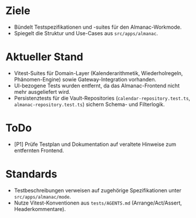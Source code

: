 # Ziele
- Bündelt Testspezifikationen und -suites für den Almanac-Workmode.
- Spiegelt die Struktur und Use-Cases aus `src/apps/almanac`.

# Aktueller Stand
- Vitest-Suites für Domain-Layer (Kalenderarithmetik, Wiederholregeln, Phänomen-Engine) sowie Gateway-Integration vorhanden.
- UI-bezogene Tests wurden entfernt, da das Almanac-Frontend nicht mehr ausgeliefert wird.
- Persistenztests für die Vault-Repositories (`calendar-repository.test.ts`, `almanac-repository.test.ts`) sichern Schema- und Filterlogik.

# ToDo
- [P1] Prüfe Testplan und Dokumentation auf veraltete Hinweise zum entfernten Frontend.

# Standards
- Testbeschreibungen verweisen auf zugehörige Spezifikationen unter `src/apps/almanac/mode`.
- Nutze Vitest-Konventionen aus `tests/AGENTS.md` (Arrange/Act/Assert, Headerkommentare).
